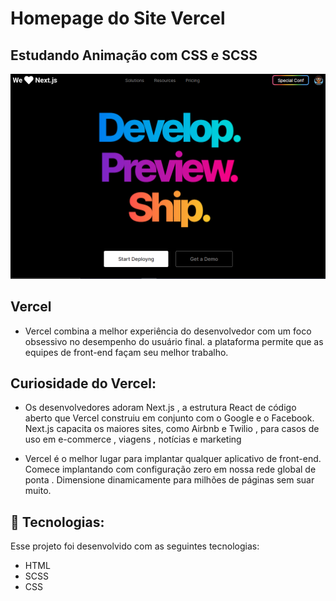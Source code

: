 # Homepage do Site Vercel
## Estudando Animação com CSS e SCSS

<p align="center">
  <img alt="GitHub language" count src=https://github.com/LucasGabryellll/Homepage-Vercel/blob/main/page-concluded/preview-page.PNG>

## Vercel
- Vercel combina a melhor experiência do desenvolvedor com um foco obsessivo no desempenho do usuário final.
a plataforma permite que as equipes de front-end façam seu melhor trabalho.

## Curiosidade do Vercel:
- Os desenvolvedores adoram Next.js , a estrutura React de código aberto que Vercel construiu em conjunto com o Google e o Facebook. Next.js capacita os maiores sites, como Airbnb e Twilio , para casos de uso em e-commerce , viagens , notícias e marketing

- Vercel é o melhor lugar para implantar qualquer aplicativo de front-end. Comece implantando com configuração zero em nossa rede global de ponta . Dimensione dinamicamente para milhões de páginas sem suar muito.

 ## 🚀 Tecnologias:
  Esse projeto foi desenvolvido com as seguintes tecnologias:
  - HTML
  - SCSS
  - CSS
